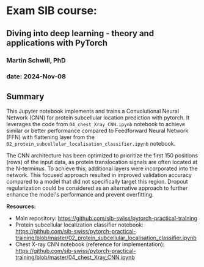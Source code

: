 # Exam SIB course: 
## Diving into deep learning - theory and applications with PyTorch 
### Martin Schwill, PhD
### date: 2024-Nov-08

## Summary

This Jupyter notebook implements and trains a Convolutional Neural Network (CNN) for protein subcellular location prediction with pytorch. It leverages the code from `04_chest_Xray_CNN.ipynb` notebook to achieve similar or better performance compared to Feedforward Neural Network (FFN) with flattening layer from the `02_protein_subcellular_localisation_classifier.ipynb` notebook.

The CNN architecture has been optimized to prioritize the first 150 positions (rows) of the input data, as protein translocation signals are often located at the N-terminus. To achieve this, additional layers were incorporated into the network. This focused approach resulted in improved validation accuracy compared to a model that did not specifically target this region. Dropout regularization could be considered as an alternative approach to further enhance the model's performance and prevent overfitting.

**Resources:**

* Main repository: https://github.com/sib-swiss/pytorch-practical-training
* Protein subcellular localization classifier notebook: https://github.com/sib-swiss/pytorch-practical-training/blob/master/02_protein_subcellular_localisation_classifier.ipynb
* Chest X-ray CNN notebook (reference for implementation): https://github.com/sib-swiss/pytorch-practical-training/blob/master/04_chest_Xray_CNN.ipynb
